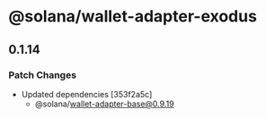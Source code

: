 # @solana/wallet-adapter-exodus

## 0.1.14

### Patch Changes

-   Updated dependencies [353f2a5c]
    -   @solana/wallet-adapter-base@0.9.19
